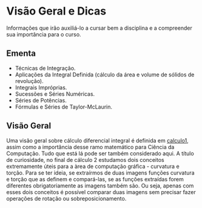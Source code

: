 # Visão Geral e Dicas

Informações que irão auxiliá-lo a cursar bem a disciplina e a compreender sua importância para o curso.

## Ementa

- Técnicas de Integração. 
- Aplicações da Integral Definida (cálculo da área e volume de sólidos de revolução).
- Integrais Impróprias. 
- Sucessões e Séries Numéricas. 
- Séries de Potências.
- Fórmulas e Séries de Taylor-McLaurin.

## Visão Geral
Uma visão geral sobre cálculo diferencial integral é definida em [calculo1](https://github.com/OpenDevUFCG/Tamburetei/blob/master/calculo1/visaoGeralEDicas.md#vis%C3%A3o-geral), assim como a importância desse ramo matemático para Ciência da Computação. Tudo que está lá pode ser também considerado aqui. 
A título de curiosidade, no final de cálculo 2 estudamos dois conceitos extremamente úteis para a àrea de computação gráfica - curvatura e torção. Para se ter ideia, se extraírmos de duas imagens funções curvatura e torção que as definem e compará-las, se as funções extraídas forem diferentes obrigatoriamente as imagens também são. Ou seja, apenas com esses dois conceitos é possível comparar duas imagens sem precisar fazer operações de rotação ou sobreposicionamento. 
